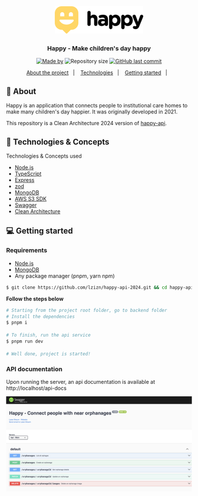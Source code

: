 <h1 align="center">
    <img alt="Happy" title="Happy" src=".github/logo.png" />
</h1>

<h3 align="center">
  Happy - Make children's day happy
</h3>

<p align="center">
  <a href="https://www.linkedin.com/in/laianbraum/"><img alt="Made by" src="https://img.shields.io/badge/made%20by-Laian%20Braum-%2315C3D6"></a>
  <img alt="Repository size" src="https://img.shields.io/github/repo-size/lzizn/happy-api-2024?color=15C3D6">
  <a href="https://github.com/lzizn/happy-api-2024/commits/master"><img alt="GitHub last commit" src="https://img.shields.io/github/last-commit/lzizn/happy-api-2024?color=15C3D6"></a>
</p>

<p align="center">
  <a href="#-about">About the project</a>&nbsp;&nbsp;&nbsp;|&nbsp;&nbsp;&nbsp;
  <a href="#-technologies--concepts">Technologies</a>&nbsp;&nbsp;&nbsp;|&nbsp;&nbsp;&nbsp;
  <a href="#-getting-started">Getting started</a>&nbsp;&nbsp;&nbsp;|&nbsp;&nbsp;&nbsp;
</p>

## 🧸 About

Happy is an application that connects people to institutional care homes to make many children's day happier. It was originally developed in 2021.

This repository is a Clean Architecture 2024 version of [happy-api](https://github.com/lzizn/happy-api).

## 🚀 Technologies & Concepts

Technologies & Concepts used

- [Node.js](https://nodejs.org/en/)
- [TypeScript](https://www.typescriptlang.org/)
- [Express](https://expressjs.com)
- [zod](https://zod.dev/)
- [MongoDB](https://www.npmjs.com/package/mongodb)
- [AWS S3 SDK](https://www.npmjs.com/package/@aws-sdk/client-s3)
- [Swagger](https://www.npmjs.com/package/swagger-ui-express)
- [Clean Architecture](https://blog.cleancoder.com/uncle-bob/2012/08/13/the-clean-architecture.html)

## 💻 Getting started

### Requirements

- [Node.js](https://nodejs.org/en/)
- [MongoDB](https://www.npmjs.com/package/mongodb)
- Any package manager (pnpm, yarn npm)

```bash
$ git clone https://github.com/lzizn/happy-api-2024.git && cd happy-api-2024
```

**Follow the steps below**

```bash
# Starting from the project root folder, go to backend folder
# Install the dependencies
$ pnpm i

# To finish, run the api service
$ pnpm run dev

# Well done, project is started!
```

### API documentation

Upon running the server, an api documentation is available at http://localhost/api-docs

<img alt="Happy" title="Happy" src=".github/swagger.png" />
